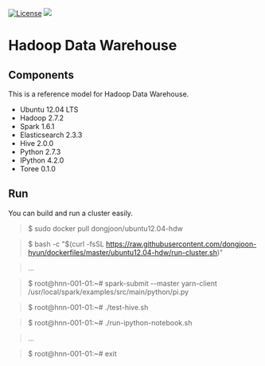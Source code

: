 [![License](https://img.shields.io/badge/license-Apache%202-blue.svg)](LICENSE)
[![](https://badge.imagelayers.io/dongjoon/ubuntu12.04-hdw:latest.svg)](https://imagelayers.io/?images=dongjoon/ubuntu12.04-hdw:latest)

Hadoop Data Warehouse
====================

Components
----------
This is a reference model for Hadoop Data Warehouse.

* Ubuntu 12.04 LTS
* Hadoop 2.7.2
* Spark 1.6.1
* Elasticsearch 2.3.3
* Hive 2.0.0
* Python 2.7.3
* IPython 4.2.0
* Toree 0.1.0

Run
---
You can build and run a cluster easily.

> $ sudo docker pull dongjoon/ubuntu12.04-hdw

> $ bash -c "$(curl -fsSL https://raw.githubusercontent.com/dongjoon-hyun/dockerfiles/master/ubuntu12.04-hdw/run-cluster.sh)"

> ...

> $ root@hnn-001-01:~# spark-submit --master yarn-client /usr/local/spark/examples/src/main/python/pi.py

> $ root@hnn-001-01:~# ./test-hive.sh

> $ root@hnn-001-01:~# ./run-ipython-notebook.sh

> ...

> $ root@hnn-001-01:~# exit
